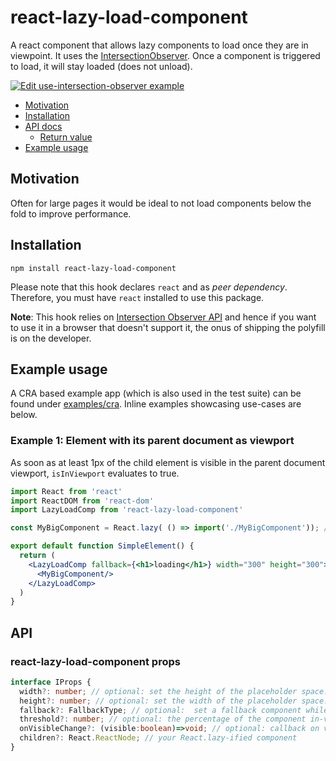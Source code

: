 # react-lazy-load-component

A react component that allows lazy components to load once they are in viewpoint. It uses the
[IntersectionObserver](https://developer.mozilla.org/en-US/docs/Web/API/Intersection_Observer_API). Once a component is triggered to load, it will stay loaded (does not unload).


[![Edit use-intersection-observer example](https://codesandbox.io/static/img/play-codesandbox.svg)](https://codesandbox.io/s/54r7k92m04?fontsize=14)

- [Motivation](#motivation)
- [Installation](#installation)
- [API docs](#api)
  - [Return value](#wip)
- [Example usage](#example-usage)

## Motivation

Often for large pages it would be ideal to not load components below the fold to improve performance.

## Installation

`npm install react-lazy-load-component`

Please note that this hook declares `react` and as _peer dependency_. Therefore, you must have
`react` installed to use this package.

**Note**: This hook relies on
[Intersection Observer API](https://developer.mozilla.org/en-US/docs/Web/API/Intersection_Observer_API)
and hence if you want to use it in a browser that doesn't support it, the onus of shipping the
polyfill is on the developer.

## Example usage

A CRA based example app (which is also used in the test suite) can be found under
[examples/cra](examples/cra). Inline examples showcasing use-cases are below.

### Example 1: Element with its parent document as viewport

As soon as at least 1px of the child element is visible in the parent document viewport,
`isInViewport` evaluates to true.

```jsx
import React from 'react'
import ReactDOM from 'react-dom'
import LazyLoadComp from 'react-lazy-load-component'

const MyBigComponent = React.lazy( () => import('./MyBigComponent')); // your component to load

export default function SimpleElement() {
  return (
    <LazyLoadComp fallback={<h1>loading</h1>} width="300" height="300">
      <MyBigComponent/>
    </LazyLoadComp>
  )
}
```

## API

### react-lazy-load-component props

```typescript
interface IProps {
  width?: number; // optional: set the height of the placeholder space. Default: 400
  height?: number; // optional: set the width of the placeholder space. Default: 300
  fallback?: FallbackType; // optional:  set a fallback component while loading. Default: null (nothing)
  threshold?: number; // optional: the percentage of the component in-viewpoint to start loading process. Default: 0.1%
  onVisibleChange?: (visible:boolean)=>void; // optional: callback on visibility change for custom logic
  children?: React.ReactNode; // your React.lazy-ified component
}
```



